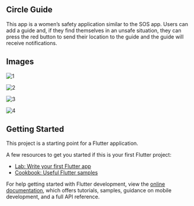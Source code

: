 ## Circle Guide

This app is a women’s safety application similar to the SOS app. Users can add a guide and, if they find themselves in an unsafe situation, they can press the red button to send their location to the guide and the guide will receive notifications.

## Images

![1](https://github.com/SreenandhMt/Circle_Guide/assets/152959595/7f92dc05-5143-4e5a-9a5e-33b39ace2f40)

![2](https://github.com/SreenandhMt/Circle_Guide/assets/152959595/1ce1b510-1afa-4d4b-b355-29f833c8b58f)

![3](https://github.com/SreenandhMt/Circle_Guide/assets/152959595/362d19fc-3a0f-4ff7-a648-81a8fd549d73)

![4](https://github.com/SreenandhMt/Circle_Guide/assets/152959595/5d37ca0e-680b-425b-bf73-bfe9d05002b7)


## Getting Started

This project is a starting point for a Flutter application.

A few resources to get you started if this is your first Flutter project:

- [Lab: Write your first Flutter app](https://docs.flutter.dev/get-started/codelab)
- [Cookbook: Useful Flutter samples](https://docs.flutter.dev/cookbook)

For help getting started with Flutter development, view the
[online documentation](https://docs.flutter.dev/), which offers tutorials,
samples, guidance on mobile development, and a full API reference.

